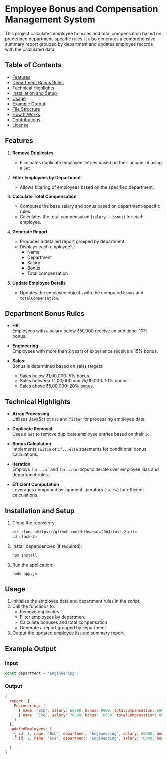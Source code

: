 # Employee Bonus and Compensation Management System

This project calculates employee bonuses and total compensation based on predefined department-specific rules. It also generates a comprehensive summary report grouped by department and updates employee records with the calculated data.

## Table of Contents
- [Features](#features)
- [Department Bonus Rules](#department-bonus-rules)
- [Technical Highlights](#technical-highlights)
- [Installation and Setup](#installation-and-setup)
- [Usage](#usage)
- [Example Output](#example-output)
- [File Structure](#file-structure)
- [How It Works](#how-it-works)
- [Contributions](#contributions)
- [License](#license)



## Features

1. **Remove Duplicates**  
   - Eliminates duplicate employee entries based on their unique `id` using a `Set`.

2. **Filter Employees by Department**  
   - Allows filtering of employees based on the specified department.

3. **Calculate Total Compensation**  
   - Computes the base salary and bonus based on department-specific rules.
   - Calculates the total compensation (`salary + bonus`) for each employee.

4. **Generate Report**  
   - Produces a detailed report grouped by department.
   - Displays each employee's:
     - Name
     - Department
     - Salary
     - Bonus
     - Total compensation

5. **Update Employee Details**  
   - Updates the employee objects with the computed `bonus` and `totalCompensation`.



## Department Bonus Rules

- **HR**:  
  Employees with a salary below ₹50,000 receive an additional 10% bonus.

- **Engineering**:  
  Employees with more than 2 years of experience receive a 15% bonus.

- **Sales**:  
  Bonus is determined based on sales targets:
  - Sales below ₹1,00,000: 5% bonus.
  - Sales between ₹1,00,000 and ₹5,00,000: 10% bonus.
  - Sales above ₹5,00,000: 20% bonus.



## Technical Highlights

- **Array Processing**  
  Utilizes JavaScript `map` and `filter` for processing employee data.

- **Duplicate Removal**  
  Uses a `Set` to remove duplicate employee entries based on their `id`.

- **Bonus Calculation**  
  Implements `switch` or `if...else` statements for conditional bonus calculations.

- **Iteration**  
  Employs `for...of` and `for...in` loops to iterate over employee lists and department rules.

- **Efficient Computation**  
  Leverages compound assignment operators (`+=`, `*=`) for efficient calculations.



## Installation and Setup

1. Clone the repository:
   ```bash
   git clone <https://github.com/Nithyabala2004/task-2.git>
   cd <task-2>
   ```

2. Install dependencies (if required):
   ```bash
   npm install
   ```

3. Run the application:
   ```bash
   node app.js
   ```



## Usage

1. Initialize the employee data and department rules in the script.
2. Call the functions to:
   - Remove duplicates
   - Filter employees by department
   - Calculate bonuses and total compensation
   - Generate a report grouped by department
3. Output the updated employee list and summary report.



## Example Output

### Input
```javascript
const department = "Engineering";
```

### Output
```javascript
{
  report: {
    Engineering: [
      { name: 'Bob', salary: 60000, bonus: 9000, totalCompensation: 69000 },
      { name: 'Eve', salary: 70000, bonus: 10500, totalCompensation: 80500 }
    ]
  },
  updatedEmployees: [
    { id: 1, name: 'Bob', department: 'Engineering', salary: 60000, bonusPercentage: 15, bonus: 9000, totalCompensation: 69000 },
    { id: 2, name: 'Eve', department: 'Engineering', salary: 70000, bonusPercentage: 15, bonus: 10500, totalCompensation: 80500 },
    ...
  ]
}
```











